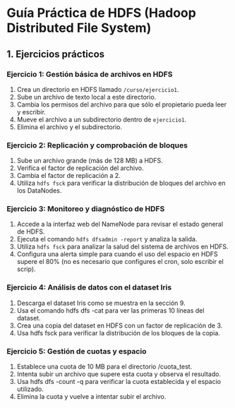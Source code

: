 
# Guía Práctica de HDFS (Hadoop Distributed File System)

## 1. Ejercicios prácticos

### Ejercicio 1: Gestión básica de archivos en HDFS

1. Crea un directorio en HDFS llamado `/curso/ejercicio1`.
2. Sube un archivo de texto local a este directorio.
3. Cambia los permisos del archivo para que sólo el propietario pueda leer y escribir.
4. Mueve el archivo a un subdirectorio dentro de `ejercicio1`.
5. Elimina el archivo y el subdirectorio.

### Ejercicio 2: Replicación y comprobación de bloques

1. Sube un archivo grande (más de 128 MB) a HDFS.
2. Verifica el factor de replicación del archivo.
3. Cambia el factor de replicación a 2.
4. Utiliza `hdfs fsck` para verificar la distribución de bloques del archivo en los DataNodes.

### Ejercicio 3: Monitoreo y diagnóstico de HDFS

1. Accede a la interfaz web del NameNode para revisar el estado general de HDFS.
2. Ejecuta el comando `hdfs dfsadmin -report` y analiza la salida.
3. Utiliza `hdfs fsck` para analizar la salud del sistema de archivos en HDFS.
4. Configura una alerta simple para cuando el uso del espacio en HDFS supere el 80% (no es necesario que configures el cron, solo escribir el scrip).

### Ejercicio 4: Análisis de datos con el dataset Iris

1. Descarga el dataset Iris como se muestra en la sección 9.
2. Usa el comando hdfs dfs -cat para ver las primeras 10 líneas del dataset.
3. Crea una copia del dataset en HDFS con un factor de replicación de 3.
4. Usa hdfs fsck para verificar la distribución de los bloques de la copia.

### Ejercicio 5: Gestión de cuotas y espacio

1. Establece una cuota de 10 MB para el directorio /cuota_test.
2. Intenta subir un archivo que supere esta cuota y observa el resultado.
3. Usa hdfs dfs -count -q para verificar la cuota establecida y el espacio utilizado.
4. Elimina la cuota y vuelve a intentar subir el archivo.

